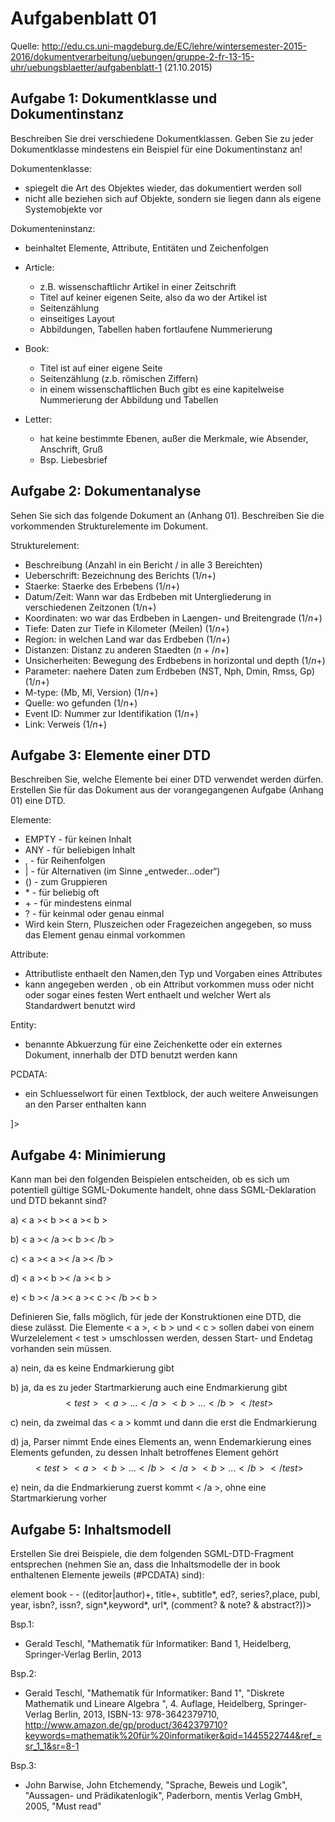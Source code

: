 # Aufgabenblatt 01
Quelle: http://edu.cs.uni-magdeburg.de/EC/lehre/wintersemester-2015-2016/dokumentverarbeitung/uebungen/gruppe-2-fr-13-15-uhr/uebungsblaetter/aufgabenblatt-1 (21.10.2015)

## Aufgabe 1: Dokumentklasse und Dokumentinstanz
Beschreiben Sie drei verschiedene Dokumentklassen. Geben Sie zu jeder Dokumentklasse mindestens ein Beispiel für eine Dokumentinstanz an!

Dokumentenklasse:
* spiegelt die Art des Objektes wieder, das dokumentiert werden soll
* nicht alle beziehen sich auf Objekte, sondern sie liegen dann als eigene Systemobjekte vor

Dokumenteninstanz:
* beinhaltet Elemente, Attribute, Entitäten und Zeichenfolgen

* Article:
  * z.B. wissenschaftlichr Artikel in einer  Zeitschrift
  * Titel auf keiner eigenen Seite, also da wo der Artikel ist
  * Seitenzählung
  * einseitiges Layout
  * Abbildungen, Tabellen haben fortlaufene Nummerierung
* Book:
  * Titel ist auf einer eigene Seite
  * Seitenzählung (z.b. römischen Ziffern)
  * in einem wissenschaftlichen Buch gibt es eine kapitelweise Nummerierung der Abbildung und Tabellen
* Letter:
  * hat keine bestimmte Ebenen, außer die Merkmale, wie Absender, Anschrift, Gruß
  * Bsp. Liebesbrief

## Aufgabe 2: Dokumentanalyse
Sehen Sie sich das folgende Dokument an (Anhang 01). Beschreiben Sie die vorkommenden Strukturelemente im Dokument.

Strukturelement:
* Beschreibung (Anzahl in ein Bericht / in alle 3 Bereichten)
* Ueberschrift: Bezeichnung des Berichts ($1/n+$)
* Staerke: Staerke des Erbebens ($1/n+$)
* Datum/Zeit: Wann war das Erdbeben mit Untergliederung in verschiedenen Zeitzonen (1/n+)
* Koordinaten: wo war das Erdbeben in Laengen- und Breitengrade ($1/n+$)
* Tiefe: Daten zur Tiefe in Kilometer (Meilen) ($1/n+$)
* Region: in welchen Land war das Erdbeben ($1/n+$)
* Distanzen: Distanz zu anderen Staedten ($n+/n+$)
* Unsicherheiten: Bewegung des Erdbebens in horizontal und depth ($1/n+$)
* Parameter: naehere Daten zum Erdbeben (NST, Nph, Dmin, Rmss, Gp) ($1/n+$)
* M-type: (Mb, Ml, Version) ($1/n+$)
* Quelle: wo gefunden ($1/n+$)
* Event ID: Nummer zur Identifikation ($1/n+$)
* Link: Verweis ($1/n+$)

## Aufgabe 3: Elemente einer DTD
Beschreiben Sie, welche Elemente bei einer DTD verwendet werden dürfen. Erstellen Sie für das Dokument aus der vorangegangenen Aufgabe (Anhang 01) eine DTD.

Elemente:
* EMPTY - für keinen Inhalt
* ANY   - für beliebigen Inhalt
* ,     - für Reihenfolgen
* |     - für Alternativen (im Sinne „entweder…oder“)
* ()    - zum Gruppieren
* \*    - für beliebig oft
* \+    - für mindestens einmal
* ?     - für keinmal oder genau einmal
* Wird kein Stern, Pluszeichen oder Fragezeichen angegeben, so muss das Element genau einmal vorkommen

Attribute:
* Attributliste enthaelt den Namen,den Typ und Vorgaben eines Attributes
* kann angegeben werden , ob ein Attribut vorkommen muss oder nicht oder sogar eines festen Wert enthaelt und welcher Wert als Standardwert benutzt wird

Entity:
* benannte Abkuerzung für eine Zeichenkette oder ein externes Dokument, innerhalb der DTD benutzt werden kann

PCDATA:
* ein Schluesselwort für einen Textblock, der auch weitere Anweisungen an den Parser enthalten kann

<!DOCTYPE text [
<!ELEMENT text -- (überschrift, stärke, datum/zeit, koordinaten, tiefe, region, distanzen, unsicherheiten, parameter, m-type, quelle, event id, link)>

<!ELEMENT überschrift -- (#PCDATA)+>

<!ELEMENT stärke -- (#PCDATA)+>

<!ELEMENT datum/zeit -- (#PCDATA)+>

<!ELEMENT koordinaten -- (#PCDATA)+>

<!ELEMENT tiefe	-- (#PCDATA)+>

<!ELEMENT region -- (#PCDATA)+>

<!ELEMENT distanzen -- (#PCDATA)+>

<!ELEMENT unsicherheiten -- (#PCDATA)+>

<!ELEMENT parameter -- (#PCDATA)+>

<!ELEMENT quelle -- (#PCDATA)+>

<!ELEMENT event id -- (#PCDATA)+>

<!ELEMENT link -- (#PCDATA)+>
]>

## Aufgabe 4: Minimierung
Kann man bei den folgenden Beispielen entscheiden, ob es sich um
potentiell gültige SGML-Dokumente handelt, ohne dass SGML-Deklaration
und DTD bekannt sind?

a) < a >< b >< a >< b >

b) < a >< /a >< b >< /b >

c) < a >< a >< /a >< /b >

d) < a >< b >< /a >< b >

e) < b >< /a >< a >< c >< /b >< b >


Definieren Sie, falls möglich, für jede der Konstruktionen eine DTD, die diese zulässt. Die Elemente < a >, < b > und < c > sollen dabei von einem Wurzelelement < test > umschlossen werden, dessen Start- und Endetag vorhanden sein müssen.

a) nein, da es keine Endmarkierung gibt

b) ja, da es zu jeder Startmarkierung auch eine Endmarkierung gibt
$$< test >
< a > ... < /a >
< b > ... < /b >
< /test >$$

c) nein, da zweimal das < a > kommt und dann die erst die Endmarkierung

d) ja, Parser nimmt Ende eines Elements an, wenn Endemarkierung eines Elements gefunden, zu dessen Inhalt betroffenes Element gehört
$$< test >
< a > < b > ... < /b >
< /a >
< b > ... < /b >
< /test >$$

e) nein, da die Endmarkierung zuerst kommt < /a >, ohne eine Startmarkierung vorher

## Aufgabe 5: Inhaltsmodell
Erstellen Sie drei Beispiele, die dem folgenden SGML-DTD-Fragment entsprechen (nehmen Sie an, dass die Inhaltsmodelle der in book enthaltenen Elemente jeweils (#PCDATA) sind):

element book - - \(\(editor\|author)+, title+, subtitle*, ed?, series?,place, publ, year, isbn?, issn?, sign*,keyword*, url*, (comment? & note? & abstract?))>

Bsp.1:
* Gerald Teschl, "Mathematik für Informatiker: Band 1, Heidelberg, Springer-Verlag Berlin, 2013

Bsp.2:
* Gerald Teschl, "Mathematik für Informatiker: Band 1", "Diskrete Mathematik und Lineare Algebra ", 4. Auflage, Heidelberg, Springer-Verlag Berlin, 2013, ISBN-13: 978-3642379710, http://www.amazon.de/gp/product/3642379710?keywords=mathematik%20für%20informatiker&qid=1445522744&ref_=sr_1_1&sr=8-1

Bsp.3:
*  John Barwise, John Etchemendy, "Sprache, Beweis und Logik", "Aussagen- und Prädikatenlogik", Paderborn, mentis Verlag GmbH, 2005, "Must read" 

